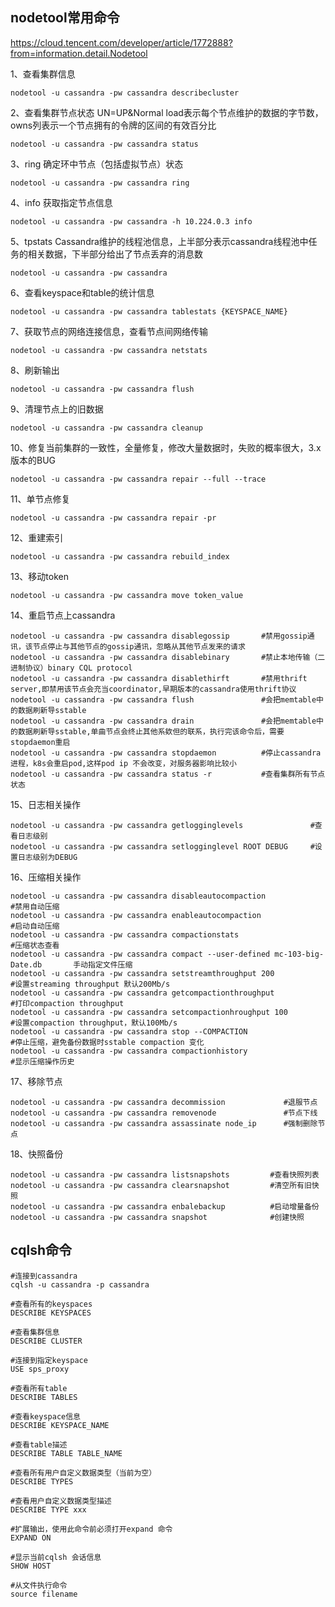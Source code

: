 nodetool常用命令
---

https://cloud.tencent.com/developer/article/1772888?from=information.detail.Nodetool

1、查看集群信息
```
nodetool -u cassandra -pw cassandra describecluster
```

2、查看集群节点状态
UN=UP&Normal  load表示每个节点维护的数据的字节数，owns列表示一个节点拥有的令牌的区间的有效百分比
```
nodetool -u cassandra -pw cassandra status
```

3、ring 确定环中节点（包括虚拟节点）状态
```
nodetool -u cassandra -pw cassandra ring
```

4、info 获取指定节点信息
```
nodetool -u cassandra -pw cassandra -h 10.224.0.3 info
```

5、tpstats Cassandra维护的线程池信息，上半部分表示cassandra线程池中任务的相关数据，下半部分给出了节点丢弃的消息数
```
nodetool -u cassandra -pw cassandra
```

6、查看keyspace和table的统计信息
```
nodetool -u cassandra -pw cassandra tablestats {KEYSPACE_NAME}
```

7、获取节点的网络连接信息，查看节点间网络传输
```
nodetool -u cassandra -pw cassandra netstats
```

8、刷新输出
```
nodetool -u cassandra -pw cassandra flush
```

9、清理节点上的旧数据
```
nodetool -u cassandra -pw cassandra cleanup
```

10、修复当前集群的一致性，全量修复，修改大量数据时，失败的概率很大，3.x版本的BUG
```
nodetool -u cassandra -pw cassandra repair --full --trace
```

11、单节点修复
```
nodetool -u cassandra -pw cassandra repair -pr
```

12、重建索引
```
nodetool -u cassandra -pw cassandra rebuild_index
```

13、移动token
```
nodetool -u cassandra -pw cassandra move token_value
```

14、重启节点上cassandra
```
nodetool -u cassandra -pw cassandra disablegossip       #禁用gossip通讯，该节点停止与其他节点的gossip通讯，忽略从其他节点发来的请求
nodetool -u cassandra -pw cassandra disablebinary       #禁止本地传输（二进制协议）binary CQL protocol
nodetool -u cassandra -pw cassandra disablethirft       #禁用thrift server,即禁用该节点会充当coordinator,早期版本的cassandra使用thrift协议
nodetool -u cassandra -pw cassandra flush               #会把memtable中的数据刷新导sstable
nodetool -u cassandra -pw cassandra drain               #会把memtable中的数据刷新导sstable,单曲节点会终止其他系欸但的联系，执行完该命令后，需要stopdaemon重启
nodetool -u cassandra -pw cassandra stopdaemon          #停止cassandra进程，k8s会重启pod,这样pod ip 不会改变，对服务器影响比较小
nodetool -u cassandra -pw cassandra status -r           #查看集群所有节点状态
```

15、日志相关操作
```
nodetool -u cassandra -pw cassandra getlogginglevels               #查看日志级别
nodetool -u cassandra -pw cassandra setlogginglevel ROOT DEBUG     #设置日志级别为DEBUG
```

16、压缩相关操作
```
nodetool -u cassandra -pw cassandra disableautocompaction             #禁用自动压缩
nodetool -u cassandra -pw cassandra enableautocompaction              #启动自动压缩
nodetool -u cassandra -pw cassandra compactionstats                   #压缩状态查看
nodetool -u cassandra -pw cassandra compact --user-defined mc-103-big-Date.db       手动指定文件压缩
nodetool -u cassandra -pw cassandra setstreamthroughput 200           #设置streaming throughput 默认200Mb/s
nodetool -u cassandra -pw cassandra getcompactionthroughput           #打印compaction throughput
nodetool -u cassandra -pw cassandra setcompactionhroughput 100        #设置compaction throughput，默认100Mb/s
nodetool -u cassandra -pw cassandra stop --COMPACTION                 #停止压缩，避免备份数据时sstable compaction 变化
nodetool -u cassandra -pw cassandra compactionhistory                 #显示压缩操作历史
```

17、移除节点
```
nodetool -u cassandra -pw cassandra decommission             #退服节点
nodetool -u cassandra -pw cassandra removenode               #节点下线
nodetool -u cassandra -pw cassandra assassinate node_ip      #强制删除节点
```
18、快照备份
```
nodetool -u cassandra -pw cassandra listsnapshots         #查看快照列表
nodetool -u cassandra -pw cassandra clearsnapshot         #清空所有旧快照
nodetool -u cassandra -pw cassandra enbalebackup          #启动增量备份
nodetool -u cassandra -pw cassandra snapshot              #创建快照
```


cqlsh命令
---

```
#连接到cassandra
cqlsh -u cassandra -p cassandra

#查看所有的keyspaces
DESCRIBE KEYSPACES

#查看集群信息
DESCRIBE CLUSTER

#连接到指定keyspace
USE sps_proxy

#查看所有table
DESCRIBE TABLES

#查看keyspace信息
DESCRIBE KEYSPACE_NAME

#查看table描述
DESCRIBE TABLE TABLE_NAME

#查看所有用户自定义数据类型（当前为空）
DESCRIBE TYPES

#查看用户自定义数据类型描述
DESCRIBE TYPE xxx

#扩展输出，使用此命令前必须打开expand 命令
EXPAND ON

#显示当前cqlsh 会话信息
SHOW HOST

#从文件执行命令
source filename

```
